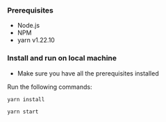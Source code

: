 ### Prerequisites

- Node.js
- NPM
- yarn v1.22.10

### Install and run on local machine

- Make sure you have all the prerequisites installed

Run the following commands:

```
yarn install

yarn start
```
